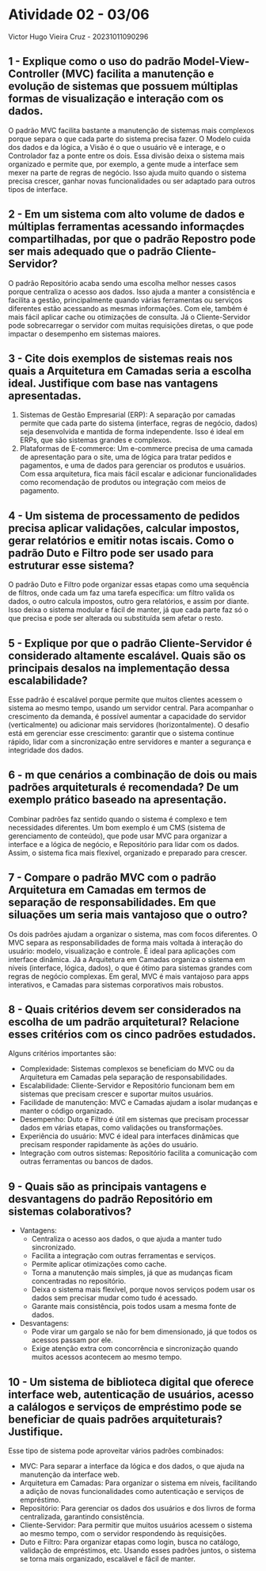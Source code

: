 # Atividade 02 - 03/06
Victor Hugo Vieira Cruz - 20231011090296

##  1 - Explique como o uso do padrão Model-View-Controller (MVC) facilita a manutenção e evolução de sistemas que possuem múltiplas formas de visualização e interação com os dados.
O padrão MVC facilita bastante a manutenção de sistemas mais complexos porque separa o que cada parte do sistema precisa fazer. O Modelo cuida dos dados e da lógica, a Visão é o que o usuário vê e interage, e o Controlador faz a ponte entre os dois. Essa divisão deixa o sistema mais organizado e permite que, por exemplo, a gente mude a interface sem mexer na parte de regras de negócio. Isso ajuda muito quando o sistema precisa crescer, ganhar novas funcionalidades ou ser adaptado para outros tipos de interface.

## 2 - Em um sistema com alto volume de dados e múltiplas ferramentas acessando informaçdes compartilhadas, por que o padrão Repostro pode ser mais adequado que o padrão Cliente-Servidor?
O padrão Repositório acaba sendo uma escolha melhor nesses casos porque centraliza o acesso aos dados. Isso ajuda a manter a consistência e facilita a gestão, principalmente quando várias ferramentas ou serviços diferentes estão acessando as mesmas informações. Com ele, também é mais fácil aplicar cache ou otimizações de consulta. Já o Cliente-Servidor pode sobrecarregar o servidor com muitas requisições diretas, o que pode impactar o desempenho em sistemas maiores.

## 3 - Cite dois exemplos de sistemas reais nos quais a Arquitetura em Camadas seria a escolha ideal. Justifique com base nas vantagens apresentadas.
1. Sistemas de Gestão Empresarial (ERP): A separação por camadas permite que cada parte do sistema (interface, regras de negócio, dados) seja desenvolvida e mantida de forma independente. Isso é ideal em ERPs, que são sistemas grandes e complexos.
2. Plataformas de E-commerce: Um e-commerce precisa de uma camada de apresentação para o site, uma de lógica para tratar pedidos e pagamentos, e uma de dados para gerenciar os produtos e usuários. Com essa arquitetura, fica mais fácil escalar e adicionar funcionalidades como recomendação de produtos ou integração com meios de pagamento.

## 4 - Um sistema de processamento de pedidos precisa aplicar validações, calcular impostos, gerar relatórios e emitir notas iscais. Como o padrão Duto e Filtro pode ser usado para estruturar esse sistema?
O padrão Duto e Filtro pode organizar essas etapas como uma sequência de filtros, onde cada um faz uma tarefa específica: um filtro valida os dados, o outro calcula impostos, outro gera relatórios, e assim por diante. Isso deixa o sistema modular e fácil de manter, já que cada parte faz só o que precisa e pode ser alterada ou substituída sem afetar o resto.

## 5 - Explique por que o padrão Cliente-Servidor é considerado altamente escalável. Quais são os principais desalos na implementação dessa escalabilidade?
Esse padrão é escalável porque permite que muitos clientes acessem o sistema ao mesmo tempo, usando um servidor central. Para acompanhar o crescimento da demanda, é possível aumentar a capacidade do servidor (verticalmente) ou adicionar mais servidores (horizontalmente). O desafio está em gerenciar esse crescimento: garantir que o sistema continue rápido, lidar com a sincronização entre servidores e manter a segurança e integridade dos dados.

## 6 - m que cenários a combinação de dois ou mais padrões arquiteturals é recomendada? De um exemplo prático baseado na apresentação.
Combinar padrões faz sentido quando o sistema é complexo e tem necessidades diferentes. Um bom exemplo é um CMS (sistema de gerenciamento de conteúdo), que pode usar MVC para organizar a interface e a lógica de negócio, e Repositório para lidar com os dados. Assim, o sistema fica mais flexível, organizado e preparado para crescer.

## 7 - Compare o padrão MVC com o padrão Arquitetura em Camadas em termos de separação de responsabilidades. Em que siluações um seria mais vantajoso que o outro?
Os dois padrões ajudam a organizar o sistema, mas com focos diferentes. O MVC separa as responsabilidades de forma mais voltada à interação do usuário: modelo, visualização e controle. É ideal para aplicações com interface dinâmica. Já a Arquitetura em Camadas organiza o sistema em níveis (interface, lógica, dados), o que é ótimo para sistemas grandes com regras de negócio complexas. Em geral, MVC é mais vantajoso para apps interativos, e Camadas para sistemas corporativos mais robustos.

## 8 - Quais critérios devem ser considerados na escolha de um padrão arquitetural? Relacione esses critérios com os cinco padrões estudados.
Alguns critérios importantes são:
- Complexidade: Sistemas complexos se beneficiam do MVC ou da Arquitetura em Camadas pela separação de responsabilidades.
- Escalabilidade: Cliente-Servidor e Repositório funcionam bem em sistemas que precisam crescer e suportar muitos usuários.
- Facilidade de manutenção: MVC e Camadas ajudam a isolar mudanças e manter o código organizado.
- Desempenho: Duto e Filtro é útil em sistemas que precisam processar dados em várias etapas, como validações ou transformações.
- Experiência do usuário: MVC é ideal para interfaces dinâmicas que precisam responder rapidamente às ações do usuário.
- Integração com outros sistemas: Repositório facilita a comunicação com outras ferramentas ou bancos de dados.


## 9 - Quais são as principais vantagens e desvantagens do padrão Repositório em sistemas colaborativos?
- Vantagens:
    - Centraliza o acesso aos dados, o que ajuda a manter tudo sincronizado.
    - Facilita a integração com outras ferramentas e serviços.
    - Permite aplicar otimizações como cache.
    - Torna a manutenção mais simples, já que as mudanças ficam concentradas no repositório.
    - Deixa o sistema mais flexível, porque novos serviços podem usar os dados sem precisar mudar como tudo é acessado.
    - Garante mais consistência, pois todos usam a mesma fonte de dados.
- Desvantagens:
    - Pode virar um gargalo se não for bem dimensionado, já que todos os acessos passam por ele.
    - Exige atenção extra com concorrência e sincronização quando muitos acessos acontecem ao mesmo tempo.

## 10 - Um sistema de biblioteca digital que oferece interface web, autenticação de usuários, acesso a calálogos e serviços de empréstimo pode se beneficiar de quais padrões arquiteturais? Justifique.
Esse tipo de sistema pode aproveitar vários padrões combinados:
- MVC: Para separar a interface da lógica e dos dados, o que ajuda na manutenção da interface web.
- Arquitetura em Camadas: Para organizar o sistema em níveis, facilitando a adição de novas funcionalidades como autenticação e serviços de empréstimo.
- Repositório: Para gerenciar os dados dos usuários e dos livros de forma centralizada, garantindo consistência.
- Cliente-Servidor: Para permitir que muitos usuários acessem o sistema ao mesmo tempo, com o servidor respondendo às requisições.
- Duto e Filtro: Para organizar etapas como login, busca no catálogo, validação de empréstimos, etc.
Usando esses padrões juntos, o sistema se torna mais organizado, escalável e fácil de manter.